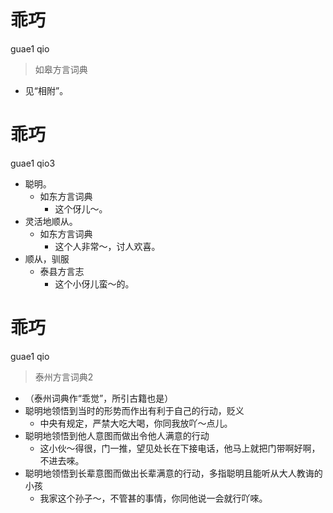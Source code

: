 # 乖巧
guae1 qio
> 如皋方言词典
- 见“相附”。

# 乖巧
guae1 qio3
+ 聪明。
  * 如东方言词典
    - 这个伢儿～。
+ 灵活地顺从。
  * 如东方言词典
    - 这个人非常～，讨人欢喜。
+ 顺从，驯服
  * 泰县方言志
    - 这个小伢儿蛮～的。


# 乖巧
guae1 qio
> 泰州方言词典2
- （泰州词典作“乖觉”，所引古籍也是）
- 聪明地领悟到当时的形势而作出有利于自己的行动，贬义
  - 中央有规定，严禁大吃大喝，你同我放吖～点儿。
- 聪明地领悟到他人意图而做出令他人满意的行动
  - 这小伙～得很，门一推，望见处长在下接电话，他马上就把门带啊好啊，不进去唻。
- 聪明地领悟到长辈意图而做出长辈满意的行动，多指聪明且能听从大人教诲的小孩
  - 我家这个孙子～，不管甚的事情，你同他说一会就行吖唻。